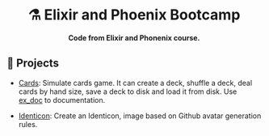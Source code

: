 <h1 align="center">
    ⚗️ Elixir and Phoenix Bootcamp
</h1>
<h4 align="center">Code from Elixir and Phonenix course.</h4>

## :rocket: Projects

- [Cards](/cards): Simulate cards game. It can create a deck, shuffle a deck, deal cards by hand size, save a deck to disk and load it from disk. Use [ex_doc](https://hex.pm/packages/ex_doc) to documentation.

 - [Identicon](/identicon): Create an Identicon, image based on Github avatar generation rules.